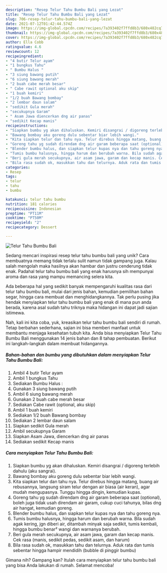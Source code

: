 ```yaml
---
description: "Resep Telur Tahu Bumbu Bali yang Lezat"
title: "Resep Telur Tahu Bumbu Bali yang Lezat"
slug: 706-resep-telur-tahu-bumbu-bali-yang-lezat
date: 2021-07-12T01:42:44.574Z
image: https://img-global.cpcdn.com/recipes/7a393402f7ffd8b3/680x482cq70/telur-tahu-bumbu-bali-foto-resep-utama.jpg
thumbnail: https://img-global.cpcdn.com/recipes/7a393402f7ffd8b3/680x482cq70/telur-tahu-bumbu-bali-foto-resep-utama.jpg
cover: https://img-global.cpcdn.com/recipes/7a393402f7ffd8b3/680x482cq70/telur-tahu-bumbu-bali-foto-resep-utama.jpg
author: Ella Cobb
ratingvalue: 4.6
reviewcount: 12
recipeingredient:
- "4 butir Telur ayam"
- "1 bungkus Tahu"
- " Bumbu Halus "
- "3 siung bawang putih"
- "6 siung bawang merah"
- "2 buah cabe merah besar"
- " Cabe rawit optional aku skip"
- "1 buah kemiri"
- "1/2 buah Bawang bombay"
- "2 lembar daun salam"
- "sedikit Gula merah"
- "secukupnya Garam"
- " Asam Jawa diencerkan dng air panas"
- "sedikit Kecap manis"
recipeinstructions:
- "Siapkan bumbu yg akan dihaluskan. Kemiri disangrai / digoreng terlebih dahulu (aku sangrai)."
- "Bawang bombay aku goreng dulu sebentar biar lebih wangi."
- "Kita siapkan telur dan tahu nya. Telur direbus hingga matang, buang air rebusannya, langsung siram telur dengan air biasa (air keran), agar mudah mengupasnya. Tunggu hingga dingin, kemudian kupas."
- "Goreng tahu yg sudah direndam dng air garam beberapa saat (optional), boleh juga tidak usah direndam air garam, cukup cuci tahunya, bilas dng air hangat, kemudian goreng."
- "Blender bumbu halus, dan siapkan telur kupas nya dan tahu goreng nya."
- "Tumis bumbu halusnya, hingga harum dan berubah warna. Bila sudah agak kering, jgn diberi air, ditambah minyak saja sedikit, tumis kembali, hingga bumbu benar² wangi dan warnanya berubah."
- "Beri gula merah secukupnya, air asam jawa, garam dan kecap manis. Cek rasa (manis, sedikit pedas, sedikit asam, dan harum)"
- "Bila rasa sudah ok, masukkan tahu dan telurnya. Aduk rata dan tumis sebentar hingga hampir mendidih (bubble di pinggir bumbu)"
categories:
- Resep
tags:
- telur
- tahu
- bumbu

katakunci: telur tahu bumbu 
nutrition: 181 calories
recipecuisine: Indonesian
preptime: "PT11M"
cooktime: "PT50M"
recipeyield: "2"
recipecategory: Dessert

---
```



![Telur Tahu Bumbu Bali](https://img-global.cpcdn.com/recipes/7a393402f7ffd8b3/680x482cq70/telur-tahu-bumbu-bali-foto-resep-utama.jpg)

Sedang mencari inspirasi resep telur tahu bumbu bali yang unik? Cara membuatnya memang tidak terlalu sulit namun tidak gampang juga. Kalau salah mengolah maka hasilnya akan hambar dan justru cenderung tidak enak. Padahal telur tahu bumbu bali yang enak harusnya sih mempunyai aroma dan rasa yang mampu memancing selera kita.

Ada beberapa hal yang sedikit banyak mempengaruhi kualitas rasa dari telur tahu bumbu bali, mulai dari jenis bahan, kemudian pemilihan bahan segar, hingga cara membuat dan menghidangkannya. Tak perlu pusing jika hendak menyiapkan telur tahu bumbu bali yang enak di mana pun anda berada, karena asal sudah tahu triknya maka hidangan ini dapat jadi sajian istimewa.




Nah, kali ini kita coba, yuk, kreasikan telur tahu bumbu bali sendiri di rumah. Tetap berbahan sederhana, sajian ini bisa memberi manfaat untuk membantu menjaga kesehatan tubuh kita. Anda bisa menyiapkan Telur Tahu Bumbu Bali menggunakan 14 jenis bahan dan 8 tahap pembuatan. Berikut ini langkah-langkah dalam membuat hidangannya.

<!--inarticleads1-->

##### Bahan-bahan dan bumbu yang dibutuhkan dalam menyiapkan Telur Tahu Bumbu Bali:

1. Ambil 4 butir Telur ayam
1. Ambil 1 bungkus Tahu
1. Sediakan  Bumbu Halus :
1. Gunakan 3 siung bawang putih
1. Ambil 6 siung bawang merah
1. Gunakan 2 buah cabe merah besar
1. Sediakan  Cabe rawit (optional, aku skip)
1. Ambil 1 buah kemiri
1. Sediakan 1/2 buah Bawang bombay
1. Sediakan 2 lembar daun salam
1. Siapkan sedikit Gula merah
1. Ambil secukupnya Garam
1. Siapkan  Asam Jawa, diencerkan dng air panas
1. Sediakan sedikit Kecap manis




<!--inarticleads2-->

##### Cara menyiapkan Telur Tahu Bumbu Bali:

1. Siapkan bumbu yg akan dihaluskan. Kemiri disangrai / digoreng terlebih dahulu (aku sangrai).
1. Bawang bombay aku goreng dulu sebentar biar lebih wangi.
1. Kita siapkan telur dan tahu nya. Telur direbus hingga matang, buang air rebusannya, langsung siram telur dengan air biasa (air keran), agar mudah mengupasnya. Tunggu hingga dingin, kemudian kupas.
1. Goreng tahu yg sudah direndam dng air garam beberapa saat (optional), boleh juga tidak usah direndam air garam, cukup cuci tahunya, bilas dng air hangat, kemudian goreng.
1. Blender bumbu halus, dan siapkan telur kupas nya dan tahu goreng nya.
1. Tumis bumbu halusnya, hingga harum dan berubah warna. Bila sudah agak kering, jgn diberi air, ditambah minyak saja sedikit, tumis kembali, hingga bumbu benar² wangi dan warnanya berubah.
1. Beri gula merah secukupnya, air asam jawa, garam dan kecap manis. Cek rasa (manis, sedikit pedas, sedikit asam, dan harum)
1. Bila rasa sudah ok, masukkan tahu dan telurnya. Aduk rata dan tumis sebentar hingga hampir mendidih (bubble di pinggir bumbu)




Gimana nih? Gampang kan? Itulah cara menyiapkan telur tahu bumbu bali yang bisa Anda lakukan di rumah. Selamat mencoba!
